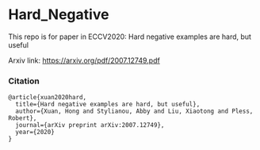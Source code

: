# Hard_Negative
This repo is for paper in ECCV2020: Hard negative examples are hard, but useful 

Arxiv link: https://arxiv.org/pdf/2007.12749.pdf

### Citation
```
@article{xuan2020hard,
  title={Hard negative examples are hard, but useful},
  author={Xuan, Hong and Stylianou, Abby and Liu, Xiaotong and Pless, Robert},
  journal={arXiv preprint arXiv:2007.12749},
  year={2020}
}
```
